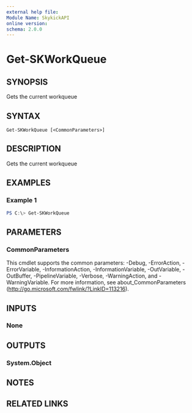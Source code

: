 ```yaml
---
external help file:
Module Name: SkykickAPI
online version:
schema: 2.0.0
---
```


# Get-SKWorkQueue

## SYNOPSIS
Gets the current workqueue

## SYNTAX

```
Get-SKWorkQueue [<CommonParameters>]
```

## DESCRIPTION
Gets the current workqueue

## EXAMPLES

### Example 1
```powershell
PS C:\> Get-SKWorkQueue
```

## PARAMETERS

### CommonParameters
This cmdlet supports the common parameters: -Debug, -ErrorAction, -ErrorVariable, -InformationAction, -InformationVariable, -OutVariable, -OutBuffer, -PipelineVariable, -Verbose, -WarningAction, and -WarningVariable.
For more information, see about_CommonParameters (http://go.microsoft.com/fwlink/?LinkID=113216).

## INPUTS

### None

## OUTPUTS

### System.Object
## NOTES

## RELATED LINKS

